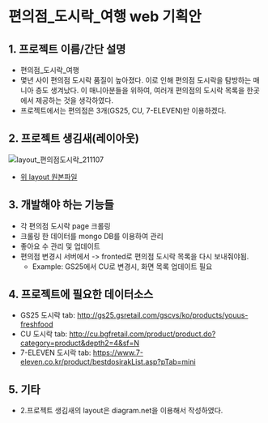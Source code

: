 # 편의점_도시락_여행 web 기획안
## 1. 프로젝트 이름/간단 설명
- 편의점_도시락_여행
- 몇년 사이 편의점 도시락 품질이 높아졌다. 이로 인해 편의점 도시락을 탐방하는 매니아 층도 생겨났다.
이 매니아분들을 위하여, 여러개 편의점의 도시락 목록을 한곳에서 제공하는 것을 생각하였다.
- 프로젝트에서는 편의점은 3개(GS25, CU, 7-ELEVEN)만 이용하겠다.

## 2. 프로젝트 생김새(레이아웃)
![layout_편의점도시락_211107](https://user-images.githubusercontent.com/84515872/140633433-90542723-42b9-4f64-a124-36edaa578948.JPG)
- [위 layout 원본파일](https://github.com/jmParkGit/JM_LunchboxesWeb/blob/main/layout/%ED%8E%B8%EC%9D%98%EC%A0%90_%EB%8F%84%EC%8B%9C%EB%9D%BD_%EC%97%AC%ED%96%89_page1_211107)


## 3. 개발해야 하는 기능들
- 각 편의점 도시락 page 크롤링
- 크롤링 한 데이터를 mongo DB를 이용하여 관리
- 좋아요 수 관리 및 업데이트
- 편의점 변경시 서버에서 -> fronted로 편의점 도시락 목록을 다시 보내줘야됨.
  - Example: GS25에서 CU로 변경시, 화면 목록 업데이트 필요
  
## 4. 프로젝트에 필요한 데이터소스
- GS25 도시락 tab: http://gs25.gsretail.com/gscvs/ko/products/youus-freshfood
- CU 도시락 tab: http://cu.bgfretail.com/product/product.do?category=product&depth2=4&sf=N
- 7-ELEVEN 도시락 tab: https://www.7-eleven.co.kr/product/bestdosirakList.asp?pTab=mini

## 5. 기타
- 2.프로젝트 생김새의 layout은  diagram.net을 이용해서 작성하였다.

